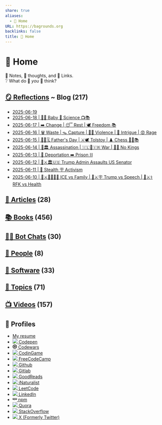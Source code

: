 ```yaml
---
share: true
aliases:
  - 🏡 Home
URL: https://bagrounds.org
backlinks: false
title: 🏡 Home
---
```

# 🏡 Home  
📑 Notes, 💭 thoughts, and 🔗 Links.  
❔ What do 🫵 _you_ 🤔 think?  
  
## [🪞 Reflections](./reflections/index.md) ~ Blog (217)  
- [2025-06-19](./reflections/2025-06-19.md)  
- [2025-06-18 | 👶🏼 Baby 🔬 Science 📺📚](./reflections/2025-06-18.md)  
- [2025-06-17 | ➡️ Change | 😴 Rest | 🕊️ Freedom 📚](./reflections/2025-06-17.md)  
- [2025-06-16 | 🗑️ Waste | 🪤 Capture | 👊🏻 Violence | 🥸 Intrigue | 😡 Rage](./reflections/2025-06-16.md)  
- [2025-06-15 | 👨‍👦🗓️ Father's Day | ⚔️🕊️ Tolstoy | ♟️ Chess 🤖💬📚](./reflections/2025-06-15.md)  
- [2025-06-14 | 🎯🏛️ Assassination | 🇮🇱🚀🇮🇷 War | 🚫👑 No Kings](./reflections/2025-06-14.md)  
- [2025-06-13 | 🥾 Deportation ➡️ Prison ⛓️](./reflections/2025-06-13.md)  
- [2025-06-12 | 👹⚔️🏛️🇺🇸 Trump Admin Assaults US Senator](./reflections/2025-06-12.md)  
- [2025-06-11 | 🥸 Stealth 🪧 Activism](./reflections/2025-06-11.md)  
- [2025-06-10 | 🥸⚔️👨‍👩‍👧‍👦 ICE vs Family | 👹⚔️🪧 Trump vs Speech | 🐍⚔️⚕️ RFK vs Health](./reflections/2025-06-10.md)  
  
  
## [📄  Articles](./articles/index.md) (28)  
  
## [📚 Books](./books/index.md) (456)  
  
## [🤖💬 Bot Chats](./bot-chats/index.md) (30)  
  
## [👥 People](./people/index.md) (8)  
  
## [💾 Software](./software/index.md) (33)  
  
## [🌌 Topics](./topics/index.md) (71)  
  
## [📺 Videos](./videos/index.md) (157)  
  
## 🔗 Profiles  
- [My resume](./topics/my-resume.md)  
- <a href="http://codepen.io/bagrounds"><img style="height:1em; margin:0;" src="https://simpleicons.org/icons/codepen.svg"/> Codepen</a>  
- <a href="http://www.codewars.com/users/bagrounds"><img style="height:1em; margin:0;" src="https://raw.githubusercontent.com/bagrounds/icons/master/codewars.svg"/> Codewars</a>  
- <a href="https://www.codingame.com/profile/0d172b10ecb72b81c2bb2646e8be9d8a8930706"><img style="height:1em; margin:0;" src="https://simpleicons.org/icons/codingame.svg"/> CodinGame</a>  
- <a href="http://freecodecamp.com/bagrounds"><img style="height:1em; margin:0;" src="https://simpleicons.org/icons/freecodecamp.svg"/> FreeCodeCamp</a>  
- <a href="https://github.com/bagrounds"><img style="height:1em; margin:0;" src="https://simpleicons.org/icons/github.svg"/> Github</a>  
- <a href="http://gitlab.com/bagrounds"><img style="height:1em; margin:0;" src="https://simpleicons.org/icons/gitlab.svg"/> Gitlab</a>  
- <a href="http://goodreads.com/bagrounds"><img style="height:1em; margin:0;" src="https://simpleicons.org/icons/goodreads.svg"/> GoodReads</a>  
- <a href="https://www.inaturalist.org/people/8822063"><img style="height:1em; margin:0;" src="https://static.inaturalist.org/wiki_page_attachments/3154-original.png"/> iNaturalist</a>  
- <a href="https://leetcode.com/u/bagrounds"><img style="height:1em; margin:0;" src="https://simpleicons.org/icons/leetcode.svg"/> LeetCode</a>  
- <a href="https://linkedin.com/in/bagrounds"><img style="height:1em; margin:0;" src="https://simpleicons.org/icons/linkedin.svg"/> LinkedIn</a>  
- <a href="http://www.npmjs.com/~bagrounds"><img style="height:1em; margin:0;" src="https://raw.githubusercontent.com/bagrounds/icons/master/npm.svg"/> npm</a>  
- <a href="https://www.quora.com/profile/Bryan-Grounds"><img style="height:1em; margin:0;" src="https://simpleicons.org/icons/quora.svg"/> Quora</a>  
- <a href="http://stackoverflow.com/users/2081363/bagrounds"><img style="height:1em; margin:0;" src="https://simpleicons.org/icons/stackoverflow.svg"/> StackOverflow</a>  
- <a href="https://twitter.com/bagrounds"><img style="height:1em; margin:0;" src="https://simpleicons.org/icons/x.svg"/> X (Formerly Twitter)</a>  
